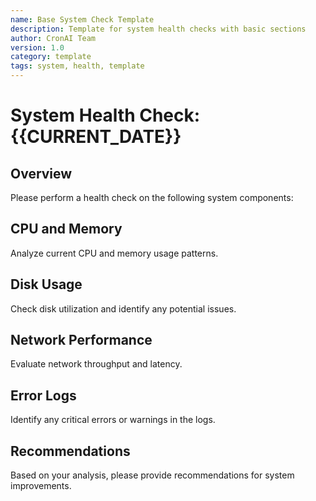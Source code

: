 ```yaml
---
name: Base System Check Template
description: Template for system health checks with basic sections
author: CronAI Team
version: 1.0
category: template
tags: system, health, template
---
```


# System Health Check: {{CURRENT_DATE}}

## Overview
Please perform a health check on the following system components:

## CPU and Memory
Analyze current CPU and memory usage patterns.

## Disk Usage
Check disk utilization and identify any potential issues.

## Network Performance
Evaluate network throughput and latency.

## Error Logs
Identify any critical errors or warnings in the logs.

## Recommendations
Based on your analysis, please provide recommendations for system improvements.
